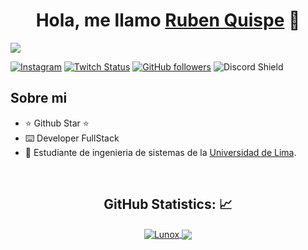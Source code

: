 <div align="center">
<h1 align="center">Hola, me llamo <a href="https://aristi.dev">Ruben Quispe</a> 👋</h1>
</div>
<img src="https://i.imgur.com/weNbhGZ.png">

[![Instagram](https://img.shields.io/youtube/channel/subscribers/UCIjEgHA1vatSR2K4rfcdNRg?style=social)](https://youtube.com/aristidevs?sub_confirmation=1)
[![Twitch Status](https://img.shields.io/twitch/status/aristidevs?style=social)](https://www.twitch.tv/aristidevs)
[![GitHub followers](https://img.shields.io/github/followers/arisguimera?style=social)](https://github.com/ArisGuimera)
![Discord Shield](https://discordapp.com/api/guilds/807719549075980308/widget.png?style=shield)

## Sobre mi

- ⭐ Github Star ⭐ 
- ⌨️ Developer FullStack
- 📗 Estudiante de ingenieria de sistemas de la [Universidad de Lima](https://www.ulima.edu.pe/).
<br>

<!-- GitHub Stats -->
<H2 align="center"><strong>GitHub Statistics: 📈
  </strong>
</H2>
    <p align="center">
      <div align="center">
    </p>
    
<a href="https://github.com/FabriGR?tab=repositories">
  <img align="center" 
       src="https://github-readme-stats.vercel.app/api/top-langs/?username=FabriGR&layout=compact&show_icons=true&title_color=81a1c0&icon_color=79ff97&text_color=d5dbe6&bg_color=2e3440" 
       alt='Lunox's favorite languages" />
</a>
  
<a href="https://github.com/FabriGR">
  <img align="center"
       src="https://github-readme-stats.vercel.app/api?username=FabriGR&show_icons=true&hide=contribs,prs&cache_seconds=86400&theme=nord" />
                                                                                                    
                                                                                                                                         
</a>
